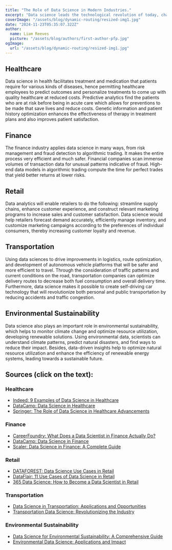 ```yaml
---
title: "The Role of Data Science in Modern Industries."
excerpt: "Data science leads the technological revolution of today, changing how industries are reshaped to consider data-driven decision-making and innovation. From healthcare and finance to retail, transportation, and many more fields, it enables data science to let organizations tap into the power of big data for valuable insights."
coverImage: "/assets/blog/dynamic-routing/resized-img1.jpg"
date: "2024-11-23T05:35:07.322Z"
author:
  name: Liam Reeves
  picture: "/assets/blog/authors/first-author-pfp.jpg"
ogImage:
  url: "/assets/blog/dynamic-routing/resized-img1.jpg"
---
```


## Healthcare
Data science in health facilitates treatment and medication that patients require for various kinds of diseases, hence permitting healthcare employees to predict outcomes and personalize treatments to come up with quality healthcare at reduced costs. Predictive analytics find the patients who are at risk before being in acute care which allows for preventions to be made that save lives and reduce costs. Genetic information and patient history optimization enhances the effectiveness of therapy in treatment plans and also improves patient satisfaction.

## Finance
The finance industry applies data science in many ways, from risk management and fraud detection to algorithmic trading. It makes the entire process very efficient and much safer. Financial companies scan immense volumes of transaction data for unusual patterns indicative of fraud. High-end data models in algorithmic trading compute the time for perfect trades that yield better returns at lower risks.

## Retail
Data analytics will enable retailers to do the following: streamline supply chains, enhance customer experience, and construct relevant marketing programs to increase sales and customer satisfaction. Data science would help retailers forecast demand accurately, efficiently manage inventory, and customize marketing campaigns according to the preferences of individual consumers, thereby increasing customer loyalty and revenue.

## Transportation
Using data sciences to drive improvements in logistics, route optimization, and development of autonomous vehicle platforms that will be safer and more efficient to travel. Through the consideration of traffic patterns and current conditions on the road, transportation companies can optimize delivery routes to decrease both fuel consumption and overall delivery time. Furthermore, data science makes it possible to create self-driving car technology that will revolutionize both personal and public transportation by reducing accidents and traffic congestion.

## Environmental Sustainability
Data science also plays an important role in environmental sustainability, which helps to monitor climate change and optimize resource utilization, developing renewable solutions. Using environmental data, scientists can understand climate patterns, predict natural disasters, and find ways to reduce their impact. Besides, data-driven insights help to optimize natural resource utilization and enhance the efficiency of renewable energy systems, leading towards a sustainable future.

## Sources (click on the text):

### Healthcare
- [Indeed: 9 Examples of Data Science in Healthcare](https://www.indeed.com/career-advice/career-development/data-science-healthcare)
- [DataCamp: Data Science in Healthcare](https://www.datacamp.com/blog/data-science-in-healthcare)
- [Springer: The Role of Data Science in Healthcare Advancements](https://link.springer.com/article/10.1007/s11845-021-02730-z)

### Finance
- [CareerFoundry: What Does a Data Scientist in Finance Actually Do?](https://careerfoundry.com/en/blog/data-analytics/data-scientist-in-finance/)
- [DataCamp: Data Science in Finance](https://www.datacamp.com/blog/data-science-in-finance)
- [Scaler: Data Science in Finance: A Complete Guide](https://www.scaler.com/blog/data-science-for-finance/)

### Retail
- [DATAFOREST: Data Science Use Cases in Retail](https://dataforest.ai/blog/data-science-cases-in-retail-unlocking-growth-through-innovative-analytics)
- [DataFlair: 11 Use Cases of Data Science in Retail](https://data-flair.training/blogs/data-science-in-retail/)
- [365 Data Science: How to Become a Data Scientist in Retail](https://365datascience.com/career-advice/career-guides/how-to-become-a-data-scientist-in-retail/)

### Transportation
- [Data Science in Transportation: Applications and Opportunities](https://datarundown.com/data-science-finance/)
- [Transportation Data Science: Revolutionizing the Industry](https://datarundown.com/data-science-finance/)

### Environmental Sustainability
- [Data Science for Environmental Sustainability: A Comprehensive Guide](https://datarundown.com/data-science-finance/)
- [Environmental Data Science: Applications and Impact](https://datarundown.com/data-science-finance/)
